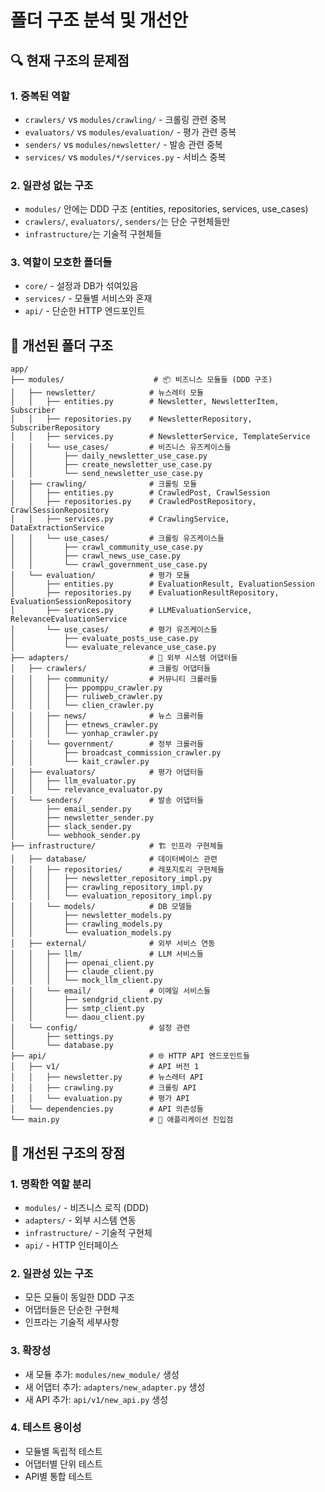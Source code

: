 # 폴더 구조 분석 및 개선안

## 🔍 현재 구조의 문제점

### 1. 중복된 역할
- `crawlers/` vs `modules/crawling/` - 크롤링 관련 중복
- `evaluators/` vs `modules/evaluation/` - 평가 관련 중복
- `senders/` vs `modules/newsletter/` - 발송 관련 중복
- `services/` vs `modules/*/services.py` - 서비스 중복

### 2. 일관성 없는 구조
- `modules/` 안에는 DDD 구조 (entities, repositories, services, use_cases)
- `crawlers/`, `evaluators/`, `senders/`는 단순 구현체들만
- `infrastructure/`는 기술적 구현체들

### 3. 역할이 모호한 폴더들
- `core/` - 설정과 DB가 섞여있음
- `services/` - 모듈별 서비스와 혼재
- `api/` - 단순한 HTTP 엔드포인트

## 🎯 개선된 폴더 구조

```
app/
├── modules/                    # 📦 비즈니스 모듈들 (DDD 구조)
│   ├── newsletter/            # 뉴스레터 모듈
│   │   ├── entities.py        # Newsletter, NewsletterItem, Subscriber
│   │   ├── repositories.py    # NewsletterRepository, SubscriberRepository
│   │   ├── services.py        # NewsletterService, TemplateService
│   │   └── use_cases/         # 비즈니스 유즈케이스들
│   │       ├── daily_newsletter_use_case.py
│   │       ├── create_newsletter_use_case.py
│   │       └── send_newsletter_use_case.py
│   ├── crawling/              # 크롤링 모듈
│   │   ├── entities.py        # CrawledPost, CrawlSession
│   │   ├── repositories.py    # CrawledPostRepository, CrawlSessionRepository
│   │   ├── services.py        # CrawlingService, DataExtractionService
│   │   └── use_cases/         # 크롤링 유즈케이스들
│   │       ├── crawl_community_use_case.py
│   │       ├── crawl_news_use_case.py
│   │       └── crawl_government_use_case.py
│   └── evaluation/            # 평가 모듈
│       ├── entities.py        # EvaluationResult, EvaluationSession
│       ├── repositories.py    # EvaluationResultRepository, EvaluationSessionRepository
│       ├── services.py        # LLMEvaluationService, RelevanceEvaluationService
│       └── use_cases/         # 평가 유즈케이스들
│           ├── evaluate_posts_use_case.py
│           └── evaluate_relevance_use_case.py
├── adapters/                  # 🔌 외부 시스템 어댑터들
│   ├── crawlers/              # 크롤링 어댑터들
│   │   ├── community/         # 커뮤니티 크롤러들
│   │   │   ├── ppomppu_crawler.py
│   │   │   ├── ruliweb_crawler.py
│   │   │   └── clien_crawler.py
│   │   ├── news/              # 뉴스 크롤러들
│   │   │   ├── etnews_crawler.py
│   │   │   └── yonhap_crawler.py
│   │   └── government/        # 정부 크롤러들
│   │       ├── broadcast_commission_crawler.py
│   │       └── kait_crawler.py
│   ├── evaluators/            # 평가 어댑터들
│   │   ├── llm_evaluator.py
│   │   └── relevance_evaluator.py
│   └── senders/               # 발송 어댑터들
│       ├── email_sender.py
│       ├── newsletter_sender.py
│       ├── slack_sender.py
│       └── webhook_sender.py
├── infrastructure/            # 🏗️ 인프라 구현체들
│   ├── database/              # 데이터베이스 관련
│   │   ├── repositories/      # 레포지토리 구현체들
│   │   │   ├── newsletter_repository_impl.py
│   │   │   ├── crawling_repository_impl.py
│   │   │   └── evaluation_repository_impl.py
│   │   └── models/            # DB 모델들
│   │       ├── newsletter_models.py
│   │       ├── crawling_models.py
│   │       └── evaluation_models.py
│   ├── external/              # 외부 서비스 연동
│   │   ├── llm/               # LLM 서비스들
│   │   │   ├── openai_client.py
│   │   │   ├── claude_client.py
│   │   │   └── mock_llm_client.py
│   │   └── email/             # 이메일 서비스들
│   │       ├── sendgrid_client.py
│   │       ├── smtp_client.py
│   │       └── daou_client.py
│   └── config/                # 설정 관련
│       ├── settings.py
│       └── database.py
├── api/                       # 🌐 HTTP API 엔드포인트들
│   ├── v1/                    # API 버전 1
│   │   ├── newsletter.py      # 뉴스레터 API
│   │   ├── crawling.py        # 크롤링 API
│   │   └── evaluation.py      # 평가 API
│   └── dependencies.py        # API 의존성들
└── main.py                    # 🚀 애플리케이션 진입점
```

## 🎯 개선된 구조의 장점

### 1. 명확한 역할 분리
- `modules/` - 비즈니스 로직 (DDD)
- `adapters/` - 외부 시스템 연동
- `infrastructure/` - 기술적 구현체
- `api/` - HTTP 인터페이스

### 2. 일관성 있는 구조
- 모든 모듈이 동일한 DDD 구조
- 어댑터들은 단순한 구현체
- 인프라는 기술적 세부사항

### 3. 확장성
- 새 모듈 추가: `modules/new_module/` 생성
- 새 어댑터 추가: `adapters/new_adapter.py` 생성
- 새 API 추가: `api/v1/new_api.py` 생성

### 4. 테스트 용이성
- 모듈별 독립적 테스트
- 어댑터별 단위 테스트
- API별 통합 테스트
